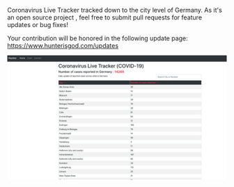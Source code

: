 Coronavirus Live Tracker tracked down to the city level of Germany.
As it's an open source project , feel free to submit pull requests for feature updates or bug fixes!

Your contribution will be honored in the following update page:
https://www.hunterisgod.com/updates

![alt text](https://github.com/hunterxxx/covid-frontend/blob/master/public/preview.png)
